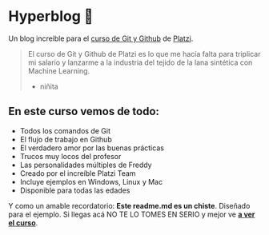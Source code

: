# Hyperblog 💚
Un blog increible para el [curso de Git y Github](https://platzi.com/cursos/git-github/ "curso de Git y Github") de [Platzi](https://platzi.com/ "Platzi").
>El curso de Git y Github de Platzi es lo que me hacía falta para triplicar mi salario y lanzarme a la industria del tejido de la lana sintética con Machine Learning.
> - niñita

## En este curso vemos de todo:
* Todos los comandos de Git
* El flujo de trabajo en Github
* El verdadero amor por las buenas prácticas
* Trucos muy locos del profesor
* Las personalidades múltiples de Freddy
* Creado por el increíble Platzi Team
* Incluye ejemplos en Windows, Linux y Mac
* Disponible para todas las edades

Y como un amable recordatorio: **Este readme.md es un chiste**. Diseñado para el ejemplo. Si llegas acá NO TE LO TOMES EN SERIO y mejor ve [**a ver el curso**](https://platzi.com/cursos/git-github/ "a ver el curso").
